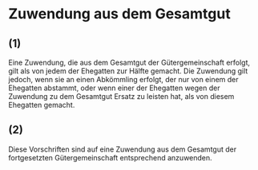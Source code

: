 # Zuwendung aus dem Gesamtgut



## (1)

 Eine Zuwendung, die aus dem Gesamtgut der Gütergemeinschaft erfolgt, gilt als von jedem der Ehegatten zur Hälfte gemacht. Die Zuwendung gilt jedoch, wenn sie an einen Abkömmling erfolgt, der nur von einem der Ehegatten abstammt, oder wenn einer der Ehegatten wegen der Zuwendung zu dem Gesamtgut Ersatz zu leisten hat, als von diesem Ehegatten gemacht.

## (2)

 Diese Vorschriften sind auf eine Zuwendung aus dem Gesamtgut der fortgesetzten Gütergemeinschaft entsprechend anzuwenden. 


